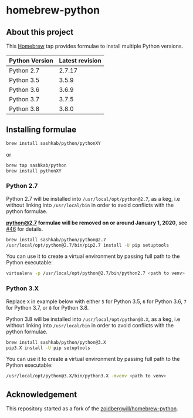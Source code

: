 # homebrew-python

## About this project

This [Homebrew](http://brew.sh) tap provides formulae to install multiple Python versions.

Python Version | Latest revision
---------------|----------------
Python 2.7     | 2.7.17
Python 3.5     | 3.5.9
Python 3.6     | 3.6.9
Python 3.7     | 3.7.5
Python 3.8     | 3.8.0

## Installing formulae

```bash
brew install sashkab/python/pythonXY
```

or

```bash
brew tap sashkab/python
brew install pythonXY
```

### Python 2.7

Python 2.7 will be installed into `/usr/local/opt/python@2.7`, as a keg, i.e without linking into `/usr/local/bin` in order to avoid conflicts with the python formulae.

**python@2.7 formulae will be removed on or around January 1, 2020**, see [#46][46] for details.

```bash
brew install sashkab/python/python@2.7
/usr/local/opt/python@2.7/bin/pip2.7 install -U pip setuptools
```

You can use it to create a virtual environment by passing full path to the Python executable:

```bash
virtualenv -p /usr/local/opt/python@2.7/bin/python2.7 <path to venv>
```

### Python 3.X

Replace `X` in example below with either `5` for Python 3.5, `6` for Python 3.6, `7` for Python 3.7, or `8` for Python 3.8.

Python 3.8 will be installed into `/usr/local/opt/python@3.X`, as a keg, i.e without linking into `/usr/local/bin` in order to avoid conflicts with the python formulae.

```bash
brew install sashkab/python/python@3.X
pip3.X install -U pip setuptools
```

You can use it to create a virtual environment by passing full path to the Python executable:

```bash
/usr/local/opt/python@3.X/bin/python3.X -mvenv <path to venv>
```

## Acknowledgement

This repository started as a fork of the [zoidbergwill/homebrew-python][1].

[1]: https://github.com/zoidbergwill/homebrew-python
[46]: https://github.com/sashkab/homebrew-python/issues/46
